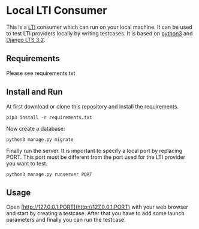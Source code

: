 # Local LTI Consumer
This is a [LTI](https://www.imsglobal.org/activity/learning-tools-interoperability) consumer which can run 
on your local machine. It can be used to test LTI providers locally by writing testcases. 
It is based on [python3](https://www.python.org/) and [Django LTS 3.2](https://www.djangoproject.com/).

## Requirements
Please see requirements.txt

## Install and Run
At first download or clone this repository and install the requirements.

```
pip3 install -r requirements.txt
```

Now create a database:

```
python3 manage.py migrate
```

Finally run the server. It is important to specify a local port by replacing PORT. This port 
must be different from the port used for the LTI provider you want to test.

```
python3 manage.py runserver PORT
```

## Usage
Open [http://127.0.0.1:PORT](http://127.0.0.1:PORT) with your web browser and start by creating a testcase. 
After that you have to add some launch parameters and finally you can run the testcase.
